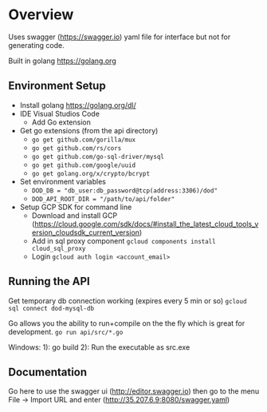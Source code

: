 # Overview

Uses swagger (https://swagger.io) yaml file for interface but not for generating code.


Built in golang https://golang.org

## Environment Setup

- Install golang https://golang.org/dl/
- IDE Visual Studios Code
  - Add Go extension
- Get go extensions (from the api directory)
  - ```go get github.com/gorilla/mux```
  - ```go get github.com/rs/cors```
  - ```go get github.com/go-sql-driver/mysql```
  - ```go get github.com/google/uuid```
  - ```go get golang.org/x/crypto/bcrypt```
- Set environment variables
  - ```DOD_DB = "db_user:db_password@tcp(address:3306)/dod"```
  - ```DOD_API_ROOT_DIR = "/path/to/api/folder"```
- Setup GCP SDK for command line
  - Download and install GCP (https://cloud.google.com/sdk/docs/#install_the_latest_cloud_tools_version_cloudsdk_current_version)
  - Add in sql proxy component ```gcloud components install cloud_sql_proxy```
  - Login ```gcloud auth login <account_email>```

## Running the API

Get temporary db connection working (expires every 5 min or so)
```gcloud sql connect dod-mysql-db```

Go allows you the ability to run+compile on the the fly which is great for development.
```go run api/src/*.go```

Windows: 
1): go build
2): Run the executable as src.exe

## Documentation

Go here to use the swagger ui (http://editor.swagger.io) then go to the menu File -> Import URL and enter (http://35.207.6.9:8080/swagger.yaml)
